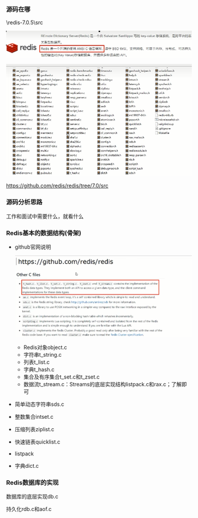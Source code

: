 ### 源码在哪

\redis-7.0.5\src

![](images/1.redis编写语言.jpg)

![](images/2.redis源码包.jpg)

https://github.com/redis/redis/tree/7.0/src

### 源码分析思路

工作和面试中需要什么，就看什么

### Redis基本的数据结构(骨架)

- github官网说明

  ![](images/3.Redis源码官网说明.jpg)

  - Redis对象object.c
  - 字符串t_string.c
  - 列表t_list.c
  - 字典t_hash.c
  - 集合及有序集合t_set.c和t_zset.c
  - 数据流t_stream.c：Streams的底层实现结构listpack.c和rax.c；了解即可

- 简单动态字符串sds.c

- 整数集合intset.c

- 压缩列表ziplist.c

- 快速链表quicklist.c

- listpack

- 字典dict.c

### Redis数据库的实现

数据库的底层实现db.c

持久化rdb.c和aof.c









